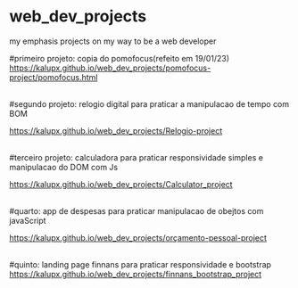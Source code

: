 # web_dev_projects
 my emphasis projects on my way to be a web developer

#primeiro projeto: copia do pomofocus(refeito em 19/01/23)<br>
https://kalupx.github.io/web_dev_projects/pomofocus-project/pomofocus.html
<br>
<br>

#segundo projeto: relogio digital para praticar a manipulacao de tempo com BOM

https://kalupx.github.io/web_dev_projects/Relogio-project
<br>
<br>

#terceiro projeto: calculadora para praticar responsividade simples e manipulacao do DOM com Js

https://kalupx.github.io/web_dev_projects/Calculator_project
<br>
<br>

#quarto: app de despesas para praticar manipulacao de obejtos com javaScript

https://kalupx.github.io/web_dev_projects/orçamento-pessoal-project
<br>
<br>

#quinto: landing page finnans para praticar responsividade e bootstrap
https://kalupx.github.io/web_dev_projects/finnans_bootstrap_project
<br>
<br>
